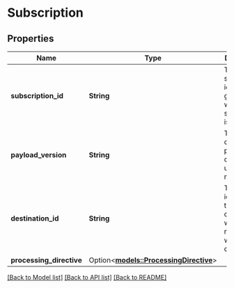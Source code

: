 # Subscription

## Properties

Name | Type | Description | Notes
------------ | ------------- | ------------- | -------------
**subscription_id** | **String** | The subscription identifier generated when the subscription is created. | 
**payload_version** | **String** | The version of the payload object to be used in the notification. | 
**destination_id** | **String** | The identifier for the destination where notifications will be delivered. | 
**processing_directive** | Option<[**models::ProcessingDirective**](ProcessingDirective.md)> |  | [optional]

[[Back to Model list]](../README.md#documentation-for-models) [[Back to API list]](../README.md#documentation-for-api-endpoints) [[Back to README]](../README.md)


